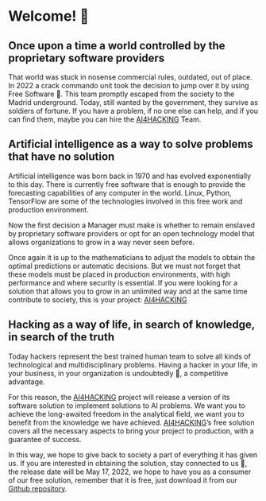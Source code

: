 # Welcome! 👋

## Once upon a time a world controlled by the proprietary software providers

That world was stuck in nosense commercial rules, outdated, out of place. In 2022 a crack commando unit took the decision to jump over it by using Free Software 👀. This team promptly escaped from the society to the Madrid underground. Today, still wanted by the government, they survive as soldiers of fortune. If you have a problem, if no one else can help, and if you can find them, maybe you can hire the [AI4HACKING](https://ai4hacking.com) Team.

## Artificial intelligence as a way to solve problems that have no solution

Artificial intelligence was born back in 1970 and has evolved exponentially to this day. There is currently free software that is enough to provide the forecasting capabilities of any computer in the world. Linux, Python, TensorFlow are some of the technologies involved in this free work and production environment.

Now the first decision a Manager must make is whether to remain enslaved by proprietary software providers or opt for an open technology model that allows organizations to grow in a way never seen before.

Once again it is up to the mathematicians to adjust the models to obtain the optimal predictions or automatic decisions. But we must not forget that these models must be placed in production environments, with high performance and where security is essential. If you were looking for a solution that allows you to grow in an unlimited way and at the same time contribute to society, this is your project: [AI4HACKING](https://ai4hacking.com)

## Hacking as a way of life, in search of knowledge, in search of the truth

Today hackers represent the best trained human team to solve all kinds of technological and multidisciplinary problems. Having a hacker in your life, in your business, in your organization is undoubtedly 🌱, a competitive advantage.

For this reason, the [AI4HACKING](https://ai4hacking.com) project will release a version of its software solution to implement solutions to AI problems. We want you to achieve the long-awaited freedom in the analytical field, we want you to benefit from the knowledge we have achieved. [AI4HACKING](https://ai4hacking.com)’s free solution covers all the necessary aspects to bring your project to production, with a guarantee of success.

In this way, we hope to give back to society a part of everything it has given us. If you are interested in obtaining the solution, stay connected to us 💞️, the release date will be May 17, 2022, we hope to have you as a consumer of our free solution, remember that it is free, just download it from our [Github repository](https://github.com/ai4hacking/freeai4hacking).

<!---
ai4hacking/ai4hacking is a ✨ special ✨ repository because its `README.md` (this file) appears on your GitHub profile.
You can click the Preview link to take a look at your changes.
--->
